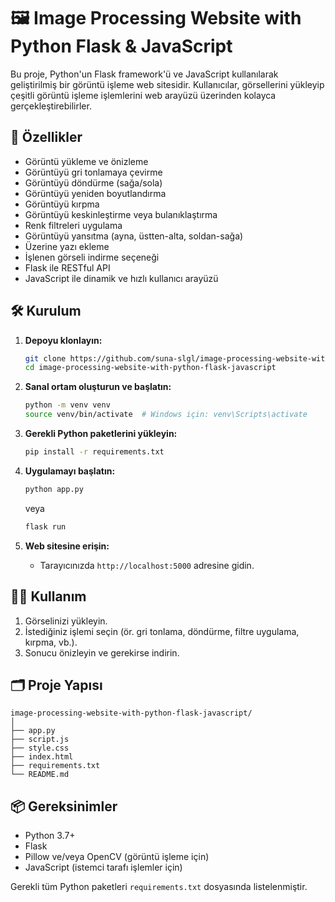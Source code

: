 # 🖼️ Image Processing Website with Python Flask & JavaScript

Bu proje, Python'un Flask framework'ü ve JavaScript kullanılarak geliştirilmiş bir görüntü işleme web sitesidir. Kullanıcılar, görsellerini yükleyip çeşitli görüntü işleme işlemlerini web arayüzü üzerinden kolayca gerçekleştirebilirler.

## 🎨 Özellikler

- Görüntü yükleme ve önizleme
- Görüntüyü gri tonlamaya çevirme
- Görüntüyü döndürme (sağa/sola)
- Görüntüyü yeniden boyutlandırma
- Görüntüyü kırpma
- Görüntüyü keskinleştirme veya bulanıklaştırma
- Renk filtreleri uygulama
- Görüntüyü yansıtma (ayna, üstten-alta, soldan-sağa)
- Üzerine yazı ekleme
- İşlenen görseli indirme seçeneği
- Flask ile RESTful API
- JavaScript ile dinamik ve hızlı kullanıcı arayüzü

## 🛠️ Kurulum

1. **Depoyu klonlayın:**
   ```bash
   git clone https://github.com/suna-slgl/image-processing-website-with-python-flask-javascript.git
   cd image-processing-website-with-python-flask-javascript
   ```

2. **Sanal ortam oluşturun ve başlatın:**
   ```bash
   python -m venv venv
   source venv/bin/activate  # Windows için: venv\Scripts\activate
   ```

3. **Gerekli Python paketlerini yükleyin:**
   ```bash
   pip install -r requirements.txt
   ```

4. **Uygulamayı başlatın:**
   ```bash
   python app.py
   ```
   veya
   ```bash
   flask run
   ```

5. **Web sitesine erişin:**
   - Tarayıcınızda `http://localhost:5000` adresine gidin.

## 👩‍💻 Kullanım

1. Görselinizi yükleyin.
2. İstediğiniz işlemi seçin (ör. gri tonlama, döndürme, filtre uygulama, kırpma, vb.).
3. Sonucu önizleyin ve gerekirse indirin.

## 🗂️ Proje Yapısı

```
image-processing-website-with-python-flask-javascript/
│
├── app.py
├── script.js
├── style.css
├── index.html
├── requirements.txt
└── README.md
```

## 📦 Gereksinimler

- Python 3.7+
- Flask
- Pillow ve/veya OpenCV (görüntü işleme için)
- JavaScript (istemci tarafı işlemler için)

Gerekli tüm Python paketleri `requirements.txt` dosyasında listelenmiştir.
